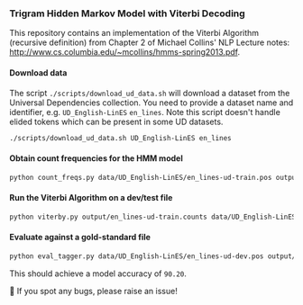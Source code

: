 ### Trigram Hidden Markov Model with Viterbi Decoding
This repository contains an implementation of the Viterbi Algorithm (recursive definition) from Chapter 2 of Michael Collins' NLP Lecture notes: http://www.cs.columbia.edu/~mcollins/hmms-spring2013.pdf.

#### Download data
The script `./scripts/download_ud_data.sh` will download a dataset from the Universal Dependencies collection. You need to provide a dataset name and identifier, e.g. `UD_English-LinES` `en_lines`. Note this script doesn't handle elided tokens which can be present in some UD datasets.
```bash
./scripts/download_ud_data.sh UD_English-LinES en_lines
```

#### Obtain count frequencies for the HMM model
```bash
python count_freqs.py data/UD_English-LinES/en_lines-ud-train.pos output/vocab.txt > output/en_lines-ud-train.counts
```


#### Run the Viterbi Algorithm on a dev/test file
```bash
python viterby.py output/en_lines-ud-train.counts data/UD_English-LinES/en_lines-ud-dev.pos > output/en_lines-ud-dev.pred
```

#### Evaluate against a gold-standard file
```bash
python eval_tagger.py data/UD_English-LinES/en_lines-ud-dev.pos output/en_lines-ud-dev.pred
```
This should achieve a model accuracy of `90.20`.


:bug: If you spot any bugs, please raise an issue!
